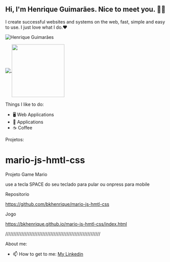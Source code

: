 

## Hi, I'm Henrique Guimarães. Nice to meet you. 👋🏻 

I create successful websites and systems on the web, fast, simple and easy to use. I just love what I do.❤
<p align="left"> <img src="https://komarev.com/ghpvc/?username=bkhenrique" alt="Henrique Guimarães" /> </p>

<p align="left">
  <a href="https://github.com/anuraghazra/github-readme-stats">
    <img
      align="center"
      src="https://github-readme-stats.vercel.app/api/top-langs/?username=bkhenrique&layout=compact"
    />
  </a>
  <a href="https://github.com/anuraghazra/github-readme-stats">
    <img
      align="center"
      height="165"
      src="https://github-readme-stats.vercel.app/api?username=bkhenrique&count_private=true&show_icons=true&custom_title=Github%20Status&hide=issues"
    />
  </a>
</p>

Things I like to do:
- 🖥 Web Applications
- 📱 Applications
- :coffee: Coffee

Projetos:
# mario-js-hmtl-css

Projeto Game Mario

use a tecla SPACE do seu teclado para pular ou onpress para mobile

Repositorio

https://github.com/bkhenrique/mario-js-hmtl-css

Jogo

https://bkhenrique.github.io/mario-js-hmtl-css/index.html

///////////////////////////////////////////////////////////

About me:
- 📫 How to get to me: [My Linkedin](https://www.linkedin.com/in/devhenriqueguimaraes/)
